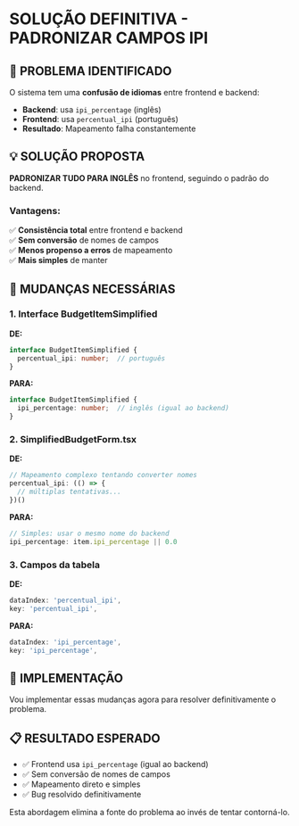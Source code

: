 # SOLUÇÃO DEFINITIVA - PADRONIZAR CAMPOS IPI

## 🎯 PROBLEMA IDENTIFICADO

O sistema tem uma **confusão de idiomas** entre frontend e backend:
- **Backend**: usa `ipi_percentage` (inglês)
- **Frontend**: usa `percentual_ipi` (português) 
- **Resultado**: Mapeamento falha constantemente

## 💡 SOLUÇÃO PROPOSTA

**PADRONIZAR TUDO PARA INGLÊS** no frontend, seguindo o padrão do backend.

### Vantagens:
✅ **Consistência total** entre frontend e backend  
✅ **Sem conversão** de nomes de campos  
✅ **Menos propenso a erros** de mapeamento  
✅ **Mais simples** de manter  

## 🔧 MUDANÇAS NECESSÁRIAS

### 1. Interface BudgetItemSimplified

**DE:**
```typescript
interface BudgetItemSimplified {
  percentual_ipi: number;  // português
}
```

**PARA:**
```typescript
interface BudgetItemSimplified {
  ipi_percentage: number;  // inglês (igual ao backend)
}
```

### 2. SimplifiedBudgetForm.tsx

**DE:**
```typescript
// Mapeamento complexo tentando converter nomes
percentual_ipi: (() => {
  // múltiplas tentativas...
})()
```

**PARA:**
```typescript
// Simples: usar o mesmo nome do backend
ipi_percentage: item.ipi_percentage || 0.0
```

### 3. Campos da tabela

**DE:**
```typescript
dataIndex: 'percentual_ipi',
key: 'percentual_ipi',
```

**PARA:**
```typescript
dataIndex: 'ipi_percentage',
key: 'ipi_percentage',
```

## 🚀 IMPLEMENTAÇÃO

Vou implementar essas mudanças agora para resolver definitivamente o problema.

## 📋 RESULTADO ESPERADO

- ✅ Frontend usa `ipi_percentage` (igual ao backend)
- ✅ Sem conversão de nomes de campos
- ✅ Mapeamento direto e simples
- ✅ Bug resolvido definitivamente

Esta abordagem elimina a fonte do problema ao invés de tentar contorná-lo.
